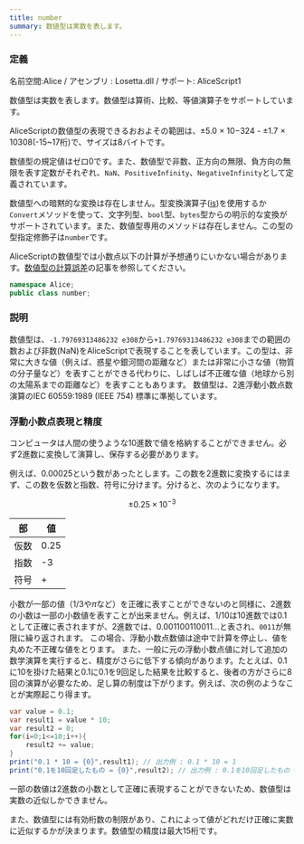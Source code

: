 ```yaml
---
title: number
summary: 数値型は実数を表します。
---
```

### 定義
名前空間:Alice / アセンブリ : Losetta.dll / サポート: AliceScript1

数値型は実数を表します。数値型は算術、比較、等値演算子をサポートしています。

AliceScriptの数値型の表現できるおおよその範囲は、±5.0 × 10−324 - ±1.7 × 10308(-15~17桁)で、サイズは8バイトです。

数値型の規定値はゼロ0です。また、数値型で非数、正方向の無限、負方向の無限を表す定数がそれぞれ、`NaN`、`PositiveInfinity`、`NegativeInfinity`として定義されています。

数値型への暗黙的な変換は存在しません。型変換演算子([is](../../../general/exception.md))を使用するか`Convert`メソッドを使って、文字列型、`bool`型、`bytes`型からの明示的な変換がサポートされています。また、数値型専用のメソッドは存在しません。この型の型指定修飾子は`number`です。

AliceScriptの数値型では小数点以下の計算が予想通りにいかない場合があります。[数値型の計算誤差](../../../tutorial/calculation-error.md)の記事を参照してください。

```cs title="AliceScript"
namespace Alice;
public class number;
```

### 説明
数値型は、`-1.79769313486232 e308`から`+1.79769313486232 e308`までの範囲の数および非数(NaN)をAliceScriptで表現することを表しています。この型は、非常に大きな値（例えば、惑星や銀河間の距離など）または非常に小さな値（物質の分子量など）を表すことができる代わりに、しばしば不正確な値（地球から別の太陽系までの距離など）を表すこともあります。
数値型は、2進浮動小数点数演算のIEC 60559:1989 (IEEE 754) 標準に準拠しています。

### 浮動小数点表現と精度
コンピュータは人間の使うような10進数で値を格納することができません。必ず2進数に変換して演算し、保存する必要があります。

例えば、$0.00025$という数があったとします。この数を2進数に変換するにはまず、この数を仮数と指数、符号に分けます。分けると、次のようになります。

$$
\pm0.25\times10^{-3}
$$

|部|値|
|---|---|
|仮数|0.25|
|指数|-3|
|符号|+|

小数が一部の値（$1/3$や$\pi$など）を正確に表すことができないのと同様に、2進数の小数は一部の小数値を表すことが出来ません。例えば、$1/10$は10進数では$0.1$として正確に表されますが、2進数では、$0.001100110011...$と表され、`0011`が無限に繰り返されます。
この場合、浮動小数点数値は途中で計算を停止し、値を丸めた不正確な値をとります。
また、一般に元の浮動小数点値に対して追加の数学演算を実行すると、精度がさらに低下する傾向があります。たとえば、$0.1$に10を掛けた結果と$0.1$に$0.1$を9回足した結果を比較すると、後者の方がさらに8回の演算が必要なため、足し算の制度は下がります。例えば、次の例のようなことが実際起こり得ます。

```cs title="AliceScript"
var value = 0.1;
var result1 = value * 10;
var result2 = 0;
for(i=0;i<=10;i++){
    result2 += value;
}
print("0.1 * 10 = {0}",result1); // 出力例 : 0.1 * 10 = 1
print("0.1を10回足したもの = {0}",result2); // 出力例 : 0.1を10回足したもの = 0.9999999
```

一部の数値は2進数の小数として正確に表現することができないため、数値型は実数の近似しかできません。

また、数値型には有効桁数の制限があり、これによって値がどれだけ正確に実数に近似するかが決まります。数値型の精度は最大15桁です。